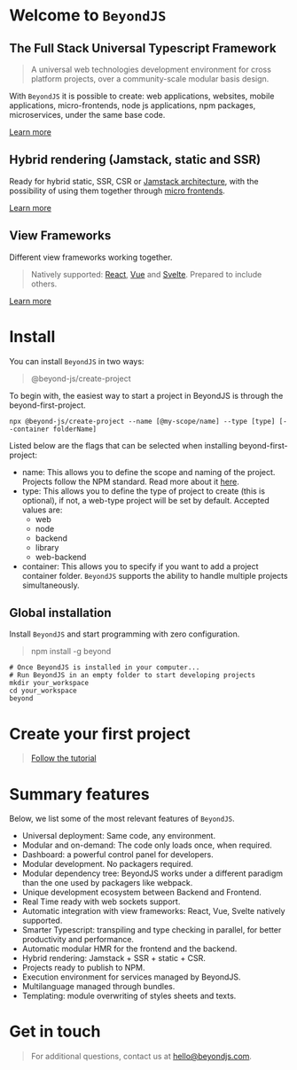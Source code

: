 # Welcome to `BeyondJS`

## The Full Stack Universal Typescript Framework

> A universal web technologies development environment
> for cross platform projects,
> over a community-scale modular basis design.

With `BeyondJS` it is possible to create: web applications, websites, mobile applications, micro-frontends, node js
applications, npm packages, microservices, under the same base code.

[Learn more](https://beyondjs.com/docs/intro)

## Hybrid rendering (Jamstack, static and SSR)

Ready for hybrid static, SSR, CSR or [Jamstack architecture](https://jamstack.org/), with the possibility of using them
together through [micro frontends](https://micro-frontends.org/).

[Learn more](https://beyondjs.com/docs/rendering)

## View Frameworks

Different view frameworks working together.
> Natively supported: [React](https://reactjs.org/), [Vue](https://vuejs.org/) and [Svelte](https://svelte.dev/).
> Prepared to include others.

[Learn more](https://beyondjs.com/docs/widgets)

# Install

You can install `BeyondJS` in two ways:

> @beyond-js/create-project

To begin with, the easiest way to start a project in BeyondJS is through the beyond-first-project.

```shell
npx @beyond-js/create-project --name [@my-scope/name] --type [type] [--container folderName]
```

Listed below are the flags that can be selected when installing beyond-first-project:

- name: This allows you to define the scope and naming of the project. Projects follow the NPM standard. Read more about
  it [here](https://docs.npmjs.com/cli/v8/using-npm/scope).
- type: This allows you to define the type of project to create (this is optional), if not, a web-type project will be
  set by default. Accepted values ​​are:
  - web
  - node
  - backend
  - library
  - web-backend
- container: This allows you to specify if you want to add a project container folder. `BeyondJS` supports the ability
  to handle multiple projects simultaneously.

## Global installation

Install `BeyondJS` and start programming with zero configuration.

> npm install -g beyond

```shell
# Once BeyondJS is installed in your computer...
# Run BeyondJS in an empty folder to start developing projects
mkdir your_workspace
cd your_workspace
beyond
```

# Create your first project

> [Follow the tutorial](https://beyondjs.com/docs/tutorial/start)

# Summary features

Below, we list some of the most relevant features of `BeyondJS`.

- Universal deployment: Same code, any environment.
- Modular and on-demand: The code only loads once, when required.
- Dashboard: a powerful control panel for developers.
- Modular development. No packagers required.
- Modular dependency tree: BeyondJS works under a different paradigm than the one used by packagers like webpack.
- Unique development ecosystem between Backend and Frontend.
- Real Time ready with web sockets support.
- Automatic integration with view frameworks: React, Vue, Svelte natively supported.
- Smarter Typescript: transpiling and type checking in parallel, for better productivity and performance.
- Automatic modular HMR for the frontend and the backend.
- Hybrid rendering: Jamstack + SSR + static + CSR.
- Projects ready to publish to NPM.
- Execution environment for services managed by BeyondJS.
- Multilanguage managed through bundles.
- Templating: module overwriting of styles sheets and texts.

# Get in touch

> For additional questions, contact us at [hello@beyondjs.com](mailto:hello@beyondjs.com). 
